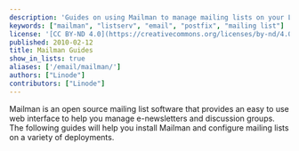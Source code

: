 ```yaml
---
description: 'Guides on using Mailman to manage mailing lists on your Linode.'
keywords: ["mailman", "listserv", "email", "postfix", "mailing list"]
license: '[CC BY-ND 4.0](https://creativecommons.org/licenses/by-nd/4.0)'
published: 2010-02-12
title: Mailman Guides
show_in_lists: true
aliases: ['/email/mailman/']
authors: ["Linode"]
contributors: ["Linode"]
---
```


Mailman is an open source mailing list software that provides an easy to use web interface to help you manage e-newsletters and discussion groups. The following guides will help you install Mailman and configure mailing lists on a variety of deployments.

